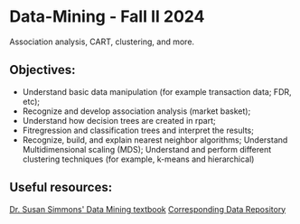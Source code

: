 # Data-Mining - Fall II 2024
Association analysis, CART, clustering, and more.

## Objectives:
- Understand basic data manipulation (for example transaction data; FDR, etc); 
- Recognize and develop association analysis (market basket);
- Understand how decision trees are created in rpart;
- Fitregression and classification trees and interpret the results;
- Recognize, build, and explain nearest neighbor algorithms; 
Understand Multidimensional scaling (MDS); 
Understand and perform different clustering techniques (for example, k-means and hierarchical)

## Useful resources:
[Dr. Susan Simmons' Data Mining textbook](https://sjsimmo2.github.io/DataMining-Fall/)
[Corresponding Data Repository](https://github.com/sjsimmo2/DataMining-Fall)
